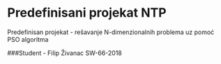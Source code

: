 # Predefinisani projekat NTP

Predefinisan projekat - rešavanje N-dimenzionalnih problema uz pomoć PSO algoritma

###Student - Filip Živanac SW-66-2018
